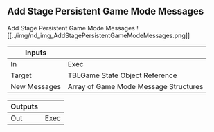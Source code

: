 ## Add Stage Persistent Game Mode Messages
Add Stage Persistent Game Mode Messages
![[../img/nd_img_AddStagePersistentGameModeMessages.png]]

|Inputs||
|--|--|
| In | Exec |
| Target | TBLGame State Object Reference |
| New Messages | Array of Game Mode Message Structures |

|Outputs||
|--|--|
| Out | Exec |
